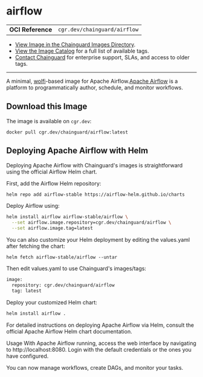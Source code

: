 <!--monopod:start-->
# airflow
| | |
| - | - |
| **OCI Reference** | `cgr.dev/chainguard/airflow` |


* [View Image in the Chainguard Images Directory](https://images.chainguard.dev/directory/image/airflow/overview).
* [View the Image Catalog](https://console.chainguard.dev/images/catalog) for a full list of available tags.
* [Contact Chainguard](https://www.chainguard.dev/chainguard-images) for enterprise support, SLAs, and access to older tags.

---
<!--monopod:end-->

<!--overview:start-->
A minimal, [wolfi](https://github.com/wolfi-dev)-based image for Apache Airflow.[Apache Airflow](https://github.com/apache/airflow) is a platform to programmatically author, schedule, and monitor workflows.
<!--overview:end-->

<!--getting:start-->
## Download this Image
The image is available on `cgr.dev`:

```
docker pull cgr.dev/chainguard/airflow:latest
```
<!--getting:end-->

<!--body:start-->
## Deploying Apache Airflow with Helm

Deploying Apache Airflow with Chainguard's images is straightforward using the official Airflow Helm chart.

First, add the Airflow Helm repository:

```bash
helm repo add airflow-stable https://airflow-helm.github.io/charts
```
Deploy Airflow using:

```bash
helm install airflow airflow-stable/airflow \
  --set airflow.image.repository=cgr.dev/chainguard/airflow \
  --set airflow.image.tag=latest
```

You can also customize your Helm deployment by editing the values.yaml after fetching the chart:

```helm fetch airflow-stable/airflow --untar```

Then edit values.yaml to use Chainguard's images/tags:

```bash 
image:
  repository: cgr.dev/chainguard/airflow
  tag: latest
```

Deploy your customized Helm chart:

```bash
helm install airflow .
```
For detailed instructions on deploying Apache Airflow via Helm, consult the official Apache Airflow Helm chart documentation.

Usage
With Apache Airflow running, access the web interface by navigating to http://localhost:8080. Login with the default credentials or the ones you have configured.

You can now manage workflows, create DAGs, and monitor your tasks.

<!--body:end-->
